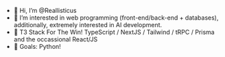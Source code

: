 - 👋 Hi, I’m @Reallisticus
- 👀 I’m interested in web programming (front-end/back-end + databases), additionally, extremely interested in AI development.
- 🌱 T3 Stack For The Win! TypeScript / NextJS / Tailwind / tRPC / Prisma and the occassional React/JS
- 💞️ Goals: Python!

<!---
Reallisticus/Reallisticus is a ✨ special ✨ repository because its `README.md` (this file) appears on your GitHub profile.
You can click the Preview link to take a look at your changes.
--->
